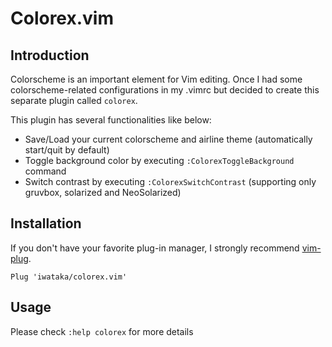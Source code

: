 # Colorex.vim

## Introduction

Colorscheme is an important element for Vim editing. Once I had some
colorscheme-related configurations in my .vimrc but decided to create this
separate plugin called `colorex`.

This plugin has several functionalities like below:
- Save/Load your current colorscheme and airline theme (automatically start/quit by default)
- Toggle background color by executing `:ColorexToggleBackground` command
- Switch contrast by executing `:ColorexSwitchContrast` (supporting only gruvbox, solarized and NeoSolarized)

## Installation

If you don't have your favorite plug-in manager, I strongly recommend
[vim-plug](https://github.com/junegunn/vim-plug).

```vim
Plug 'iwataka/colorex.vim'
```

## Usage

Please check `:help colorex` for more details
